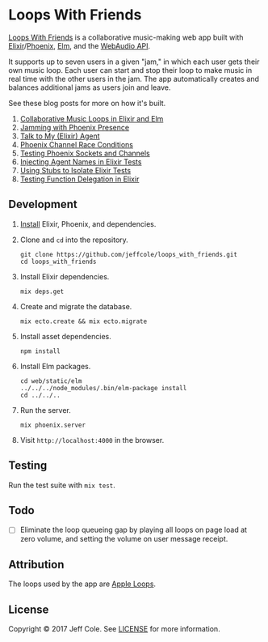 # Loops With Friends

[Loops With Friends] is a collaborative music-making web app built with [Elixir]/[Phoenix], [Elm], and the [WebAudio API].

It supports up to seven users in a given "jam," in which each user gets their own music loop. Each user can start and stop their loop to make music in real time with the other users in the jam. The app automatically creates and balances additional jams as users join and leave.

See these blog posts for more on how it's built.

1. [Collaborative Music Loops in Elixir and Elm]
1. [Jamming with Phoenix Presence]
1. [Talk to My (Elixir) Agent]
1. [Phoenix Channel Race Conditions]
1. [Testing Phoenix Sockets and Channels]
1. [Injecting Agent Names in Elixir Tests]
1. [Using Stubs to Isolate Elixir Tests]
1. [Testing Function Delegation in Elixir]

## Development

1. [Install] Elixir, Phoenix, and dependencies.

1. Clone and `cd` into the repository.

    ```shell
    git clone https://github.com/jeffcole/loops_with_friends.git
    cd loops_with_friends
    ```

1. Install Elixir dependencies.

    ```shell
    mix deps.get
    ```

1. Create and migrate the database.

    ```shell
    mix ecto.create && mix ecto.migrate
    ```

1. Install asset dependencies.

    ```shell
    npm install
    ```

1. Install Elm packages.

    ```shell
    cd web/static/elm
    ../../../node_modules/.bin/elm-package install
    cd ../../..
    ```

1. Run the server.

    ```shell
    mix phoenix.server
    ```

1. Visit `http://localhost:4000` in the browser.

## Testing

Run the test suite with `mix test`.

## Todo

- [ ] Eliminate the loop queueing gap by playing all loops on page load at zero volume, and setting the volume on user message receipt.

## Attribution

The loops used by the app are [Apple Loops].

## License

Copyright © 2017 Jeff Cole. See [LICENSE](LICENSE) for more information.

[Loops With Friends]: http://loops-with-friends.herokuapp.com
[Elixir]: http://elixir-lang.org/
[Phoenix]: http://www.phoenixframework.org/
[Elm]: http://elm-lang.org/
[WebAudio API]: https://webaudio.github.io/web-audio-api/
[Collaborative Music Loops in Elixir and Elm]: http://jeff-cole.com/collaborative-music-loops-in-elixir-and-elm
[Jamming with Phoenix Presence]: http://jeff-cole.com/jamming-with-phoenix-presence
[Talk to My (Elixir) Agent]: http://jeff-cole.com/talk-to-my-elixir-agent
[Phoenix Channel Race Conditions]: http://jeff-cole.com/phoenix-channel-race-conditions
[Testing Phoenix Sockets and Channels]: http://jeff-cole.com/testing-phoenix-sockets-and-channels
[Injecting Agent Names in Elixir Tests]: http://jeff-cole.com/injecting-agent-names-in-elixir-tests
[Using Stubs to Isolate Elixir Tests]: http://jeff-cole.com/using-stubs-to-isolate-elixir-tests
[Testing Function Delegation in Elixir]: http://jeff-cole.com/testing-function-delegation-in-elixir
[Install]: http://www.phoenixframework.org/docs/installation
[Apple Loops]: https://support.apple.com/en-us/HT201808
